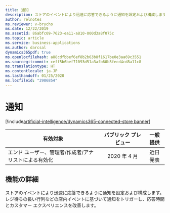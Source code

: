 ```yaml
---
title: 通知
description: ストアのイベントにより迅速に応答できるように通知を設定および構成します。 レジ待ちの長い行列などの店内イベントに基づいて通知をトリガーし、応答時間とカスタマー エクスペリエンスを改善します。
author: relnotes
ms.reviewer: v-brycho
ms.date: 12/22/2019
ms.assetid: 86abfc09-7623-ea11-a810-000d3a8f075c
ms.topic: article
ms.service: business-applications
ms.author: darcsal
dynamics365pdf: true
ms.openlocfilehash: a88cdfbbef6ef8b2b63b8f1617be0e3aa69c3551
ms.sourcegitcommit: ceff5b6bef71093d51a3afb60b3fecd4cd8a11c8
ms.translationtype: HT
ms.contentlocale: ja-JP
ms.lasthandoff: 01/25/2020
ms.locfileid: "2986854"
---
```

# <a name="notifications"></a>通知
[!include[artificial-intelligence/dynamics365-connected-store banner](../includes/artificial-intelligence/dynamics365-connected-store.md)]

| 有効対象    |  パブリック プレビュー | 一般提供 | 
| ---------- | :----------: |:----------: |
|エンド ユーザー、管理者/作成者/アナリストによる有効化|2020 年 4 月| 近日発表|






## <a name="feature-details"></a>機能の詳細
<!--feature detail start -->
ストアのイベントにより迅速に応答できるように通知を設定および構成します。 レジ待ちの長い行列などの店内イベントに基づいて通知をトリガーし、応答時間とカスタマー エクスペリエンスを改善します。 
<!--feature detail end -->










